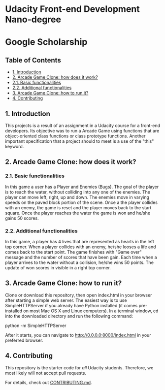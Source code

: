 # Udacity Front-end Development Nano-degree

# Google Scholarship

## Table of Contents

* [1. Introduction](#introduction)
* [2. Arcade Game Clone: how does it work?](#howtoplay)
* [2.1. Basic functionalities](#basicfunctionalities)
* [2.2. Additional functionalities](#additionalfunctionalities)
* [3. Arcade Game Clone: how to run it?](#howtorun)
* [4. Contributing](#contributing)

## 1. Introduction
This projects is a result of an assignment in a Udacity course for a front-end developers. Its objective was to run a Arcade Game using functions that are object-oriented class functions or class prototype functions. Another important specification that a project should to meet is a use of the "this" keyword.

## 2. Arcade Game Clone: how does it work?

### 2.1. Basic functionalities
In this game a user has a Player and Enemies (Bugs). The goal of the player is to reach the water, without colliding into any one of the enemies. The player can move left, right, up and down. The enemies move in varying speeds on the paved block portion of the scene. Once a the player collides with an enemy, the game is reset and the player moves back to the start square. Once the player reaches the water the game is won and he/she gains 50 scores.

### 2.2. Additional functionalities
In this game, a player has 4 lives that are represented as hearts in the left top corner. When a player collides with an enemy, he/she looses a life and comes back to the start point.
The game finishes with "Game over" message and the number of scores that have been gain.
Each time when a player arrives to the water without a collision, he/she wins 50 points. The update of won scores in visible in a right top corner.

## 3. Arcade Game Clone: how to run it?
Clone or download this repository, then open index.html in your browser after starting a simple web server.
The easiest way is to use SimpleHTTPServer if you already have Python installed (it comes pre-installed on most Mac OS X and Linux computers). In a terminal window, cd into the downloaded directory and run the following command:

python -m SimpleHTTPServer

After it starts, you can navigate to http://0.0.0.0:8000/index.html in your preferred browser.

## 4. Contributing

This repository is the starter code for _all_ Udacity students. Therefore, we most likely will not accept pull requests.

For details, check out [CONTRIBUTING.md](CONTRIBUTING.md).
